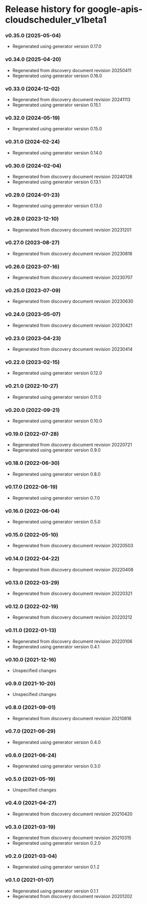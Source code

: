 # Release history for google-apis-cloudscheduler_v1beta1

### v0.35.0 (2025-05-04)

* Regenerated using generator version 0.17.0

### v0.34.0 (2025-04-20)

* Regenerated from discovery document revision 20250411
* Regenerated using generator version 0.16.0

### v0.33.0 (2024-12-02)

* Regenerated from discovery document revision 20241113
* Regenerated using generator version 0.15.1

### v0.32.0 (2024-05-19)

* Regenerated using generator version 0.15.0

### v0.31.0 (2024-02-24)

* Regenerated using generator version 0.14.0

### v0.30.0 (2024-02-04)

* Regenerated from discovery document revision 20240126
* Regenerated using generator version 0.13.1

### v0.29.0 (2024-01-23)

* Regenerated using generator version 0.13.0

### v0.28.0 (2023-12-10)

* Regenerated from discovery document revision 20231201

### v0.27.0 (2023-08-27)

* Regenerated from discovery document revision 20230816

### v0.26.0 (2023-07-16)

* Regenerated from discovery document revision 20230707

### v0.25.0 (2023-07-09)

* Regenerated from discovery document revision 20230630

### v0.24.0 (2023-05-07)

* Regenerated from discovery document revision 20230421

### v0.23.0 (2023-04-23)

* Regenerated from discovery document revision 20230414

### v0.22.0 (2023-02-15)

* Regenerated using generator version 0.12.0

### v0.21.0 (2022-10-27)

* Regenerated using generator version 0.11.0

### v0.20.0 (2022-09-21)

* Regenerated using generator version 0.10.0

### v0.19.0 (2022-07-28)

* Regenerated from discovery document revision 20220721
* Regenerated using generator version 0.9.0

### v0.18.0 (2022-06-30)

* Regenerated using generator version 0.8.0

### v0.17.0 (2022-06-19)

* Regenerated using generator version 0.7.0

### v0.16.0 (2022-06-04)

* Regenerated using generator version 0.5.0

### v0.15.0 (2022-05-10)

* Regenerated from discovery document revision 20220503

### v0.14.0 (2022-04-22)

* Regenerated from discovery document revision 20220408

### v0.13.0 (2022-03-29)

* Regenerated from discovery document revision 20220321

### v0.12.0 (2022-02-19)

* Regenerated from discovery document revision 20220212

### v0.11.0 (2022-01-13)

* Regenerated from discovery document revision 20220106
* Regenerated using generator version 0.4.1

### v0.10.0 (2021-12-16)

* Unspecified changes

### v0.9.0 (2021-10-20)

* Unspecified changes

### v0.8.0 (2021-09-01)

* Regenerated from discovery document revision 20210816

### v0.7.0 (2021-06-29)

* Regenerated using generator version 0.4.0

### v0.6.0 (2021-06-24)

* Regenerated using generator version 0.3.0

### v0.5.0 (2021-05-19)

* Unspecified changes

### v0.4.0 (2021-04-27)

* Regenerated from discovery document revision 20210420

### v0.3.0 (2021-03-19)

* Regenerated from discovery document revision 20210315
* Regenerated using generator version 0.2.0

### v0.2.0 (2021-03-04)

* Regenerated using generator version 0.1.2

### v0.1.0 (2021-01-07)

* Regenerated using generator version 0.1.1
* Regenerated from discovery document revision 20201202

